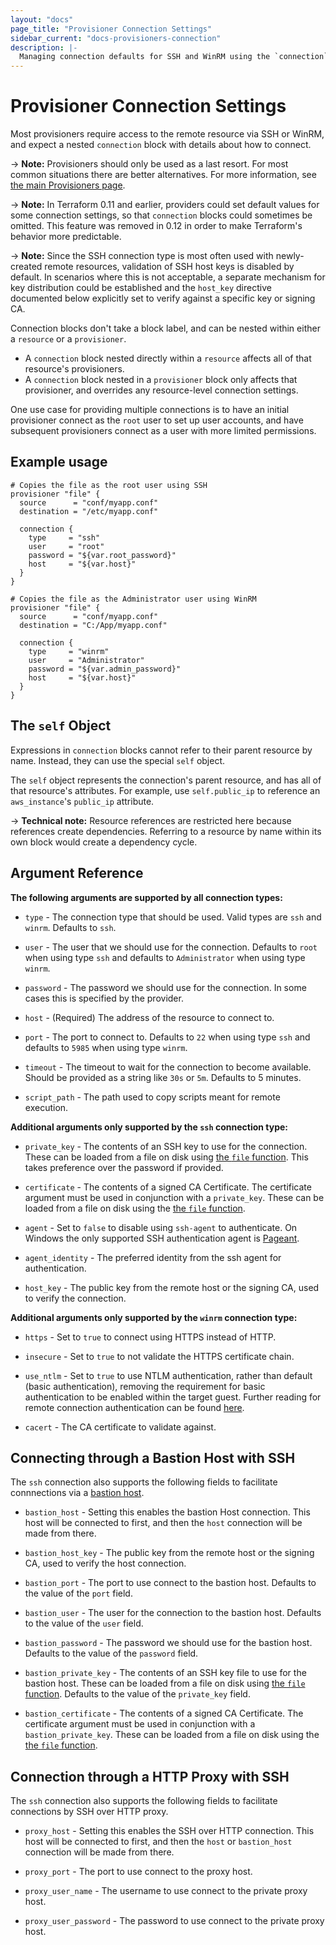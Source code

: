 ```yaml
---
layout: "docs"
page_title: "Provisioner Connection Settings"
sidebar_current: "docs-provisioners-connection"
description: |-
  Managing connection defaults for SSH and WinRM using the `connection` block.
---
```


# Provisioner Connection Settings

Most provisioners require access to the remote resource via SSH or WinRM, and
expect a nested `connection` block with details about how to connect.

-> **Note:** Provisioners should only be used as a last resort. For most
common situations there are better alternatives. For more information, see
[the main Provisioners page](./).

-> **Note:** In Terraform 0.11 and earlier, providers could set default values
for some connection settings, so that `connection` blocks could sometimes be
omitted. This feature was removed in 0.12 in order to make Terraform's behavior
more predictable.

-> **Note:** Since the SSH connection type is most often used with
newly-created remote resources, validation of SSH host keys is disabled by
default. In scenarios where this is not acceptable, a separate mechanism for
key distribution could be established and the `host_key` directive documented
below explicitly set to verify against a specific key or signing CA.

Connection blocks don't take a block label, and can be nested within either a
`resource` or a `provisioner`.

- A `connection` block nested directly within a `resource` affects all of
  that resource's provisioners.
- A `connection` block nested in a `provisioner` block only affects that
  provisioner, and overrides any resource-level connection settings.

One use case for providing multiple connections is to have an initial
provisioner connect as the `root` user to set up user accounts, and have
subsequent provisioners connect as a user with more limited permissions.

## Example usage

```hcl
# Copies the file as the root user using SSH
provisioner "file" {
  source      = "conf/myapp.conf"
  destination = "/etc/myapp.conf"

  connection {
    type     = "ssh"
    user     = "root"
    password = "${var.root_password}"
    host     = "${var.host}"
  }
}

# Copies the file as the Administrator user using WinRM
provisioner "file" {
  source      = "conf/myapp.conf"
  destination = "C:/App/myapp.conf"

  connection {
    type     = "winrm"
    user     = "Administrator"
    password = "${var.admin_password}"
    host     = "${var.host}"
  }
}
```

## The `self` Object

Expressions in `connection` blocks cannot refer to their parent resource by
name. Instead, they can use the special `self` object.

The `self` object represents the connection's parent resource, and has all of
that resource's attributes. For example, use `self.public_ip` to reference an
`aws_instance`'s `public_ip` attribute.

-> **Technical note:** Resource references are restricted here because
references create dependencies. Referring to a resource by name within its own
block would create a dependency cycle.

## Argument Reference

**The following arguments are supported by all connection types:**

* `type` - The connection type that should be used. Valid types are `ssh` and `winrm`.
           Defaults to `ssh`.

* `user` - The user that we should use for the connection.
           Defaults to `root` when using type `ssh` and defaults to `Administrator` when using type `winrm`.

* `password` - The password we should use for the connection. In some cases this is
  specified by the provider.

* `host` - (Required) The address of the resource to connect to.

* `port` - The port to connect to.
           Defaults to `22` when using type `ssh` and defaults to `5985` when using type `winrm`.

* `timeout` - The timeout to wait for the connection to become available. Should be provided as a string like `30s` or `5m`.
              Defaults to 5 minutes.

* `script_path` - The path used to copy scripts meant for remote execution.

**Additional arguments only supported by the `ssh` connection type:**

* `private_key` - The contents of an SSH key to use for the connection. These can
  be loaded from a file on disk using
  [the `file` function](/docs/configuration/functions/file.html). This takes
  preference over the password if provided.

* `certificate` - The contents of a signed CA Certificate. The certificate argument must be
  used in conjunction with a `private_key`. These can
  be loaded from a file on disk using the [the `file` function](/docs/configuration/functions/file.html).

* `agent` - Set to `false` to disable using `ssh-agent` to authenticate. On Windows the
  only supported SSH authentication agent is
  [Pageant](http://the.earth.li/~sgtatham/putty/0.66/htmldoc/Chapter9.html#pageant).

* `agent_identity` - The preferred identity from the ssh agent for authentication.

* `host_key` - The public key from the remote host or the signing CA, used to
  verify the connection.

**Additional arguments only supported by the `winrm` connection type:**

* `https` - Set to `true` to connect using HTTPS instead of HTTP.

* `insecure` - Set to `true` to not validate the HTTPS certificate chain.

* `use_ntlm` - Set to `true` to use NTLM authentication, rather than default (basic authentication), removing the requirement for basic authentication to be enabled within the target guest. Further reading for remote connection authentication can be found [here](https://msdn.microsoft.com/en-us/library/aa384295(v=vs.85).aspx).

* `cacert` - The CA certificate to validate against.

<a id="bastion"></a>

## Connecting through a Bastion Host with SSH

The `ssh` connection also supports the following fields to facilitate connnections via a
[bastion host](https://en.wikipedia.org/wiki/Bastion_host).

* `bastion_host` - Setting this enables the bastion Host connection. This host
  will be connected to first, and then the `host` connection will be made from there.

* `bastion_host_key` - The public key from the remote host or the signing CA,
  used to verify the host connection.

* `bastion_port` - The port to use connect to the bastion host. Defaults to the
  value of the `port` field.

* `bastion_user` - The user for the connection to the bastion host. Defaults to
  the value of the `user` field.

* `bastion_password` - The password we should use for the bastion host.
  Defaults to the value of the `password` field.

* `bastion_private_key` - The contents of an SSH key file to use for the bastion
  host. These can be loaded from a file on disk using
  [the `file` function](/docs/configuration/functions/file.html).
  Defaults to the value of the `private_key` field.

* `bastion_certificate` - The contents of a signed CA Certificate. The certificate argument
  must be used in conjunction with a `bastion_private_key`. These can be loaded from
  a file on disk using the [the `file` function](/docs/configuration/functions/file.html).

## Connection through a HTTP Proxy with SSH

The `ssh` connection also supports the following fields to facilitate connections by SSH over HTTP proxy.

* `proxy_host` - Setting this enables the SSH over HTTP connection. This host
  will be connected to first, and then the `host` or `bastion_host` connection will be made from there.

* `proxy_port` - The port to use connect to the proxy host.

* `proxy_user_name` - The username to use connect to the private proxy host.

* `proxy_user_password` - The password to use connect to the private proxy host.

